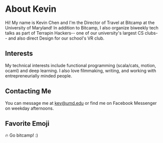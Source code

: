 # About Kevin

Hi! My name is Kevin Chen and I'm the Director of Travel at Bitcamp at the University of Maryland! In addition to Bitcamp, I also organize biweekly tech talks as part of Terrapin Hackers-- one of our university's largest CS clubs-- and also direct Design for our school's VR club.

## Interests

My technical interests include functional programming (scala/cats, motion, ocaml) and deep learning. I also love filmmaking, writing, and working with entrepreneurially minded people.

## Contacting Me

You can message me at kev@umd.edu or find me on Facebook Messenger on weekday afternoons.

## Favorite Emoji

​:fire: Go bitcamp! :)